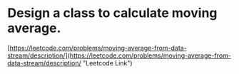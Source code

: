 # Design a class to calculate moving average.

[https://leetcode.com/problems/moving-average-from-data-stream/description/](https://leetcode.com/problems/moving-average-from-data-stream/description/ "Leetcode Link")



